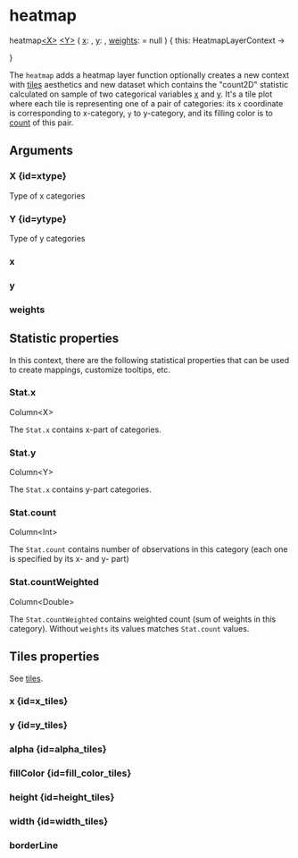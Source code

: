 # heatmap

<tldr>
<p><format style="bold" color="GoldenRod">
heatmap<a href="#xtype"><format color="Blue">&lt;X></format></a>
<a href="#ytype"><format color="Blue">&lt;Y></format></a>
</format>(
<a href="#x"><format style="bold" color="CadetBlue">x</format></a>:
<include from="arguments.topic" element-id="signature-of-sample-x"></include>,
<a href="#y"><format style="bold" color="CadetBlue">y</format></a>:
<include from="arguments.topic" element-id="signature-of-sample-y"></include>,
<a href="#weights"><format style="bold" color="DarkGray">weights</format></a>:
<include from="arguments.topic" element-id="signature-of-sample"></include> = null
) <format style="italic">{ this: HeatmapLayerContext -></format></p>
<include from="interfaces.topic" element-id="interface-of-tiles"></include>
<format style="italic">}</format>
</tldr>

The `heatmap` adds a heatmap layer
function optionally creates a new context with [tiles](https://kotlin.github.io/kandy/tiles-api.html) aesthetics 
and new dataset which contains the "count2D" statistic calculated 
on sample of two categorical variables [x](#x) and [y](#y). It's a tile plot 
where each tile is representing one of a pair of categories: 
its `x` coordinate is corresponding to x-category, 
`y` to y-category, and its filling color is to [count](#stat-x) of this pair.

## Arguments

### X {id=xtype}

<p>Type of x categories</p>

### Y {id=ytype}

<p>Type of y categories</p>

### x

<include from="arguments.topic" element-id="x-argument"/>

### y

<include from="arguments.topic" element-id="y-argument"/>

### weights

<include from="arguments.topic" element-id="weights-argument"/>

## Statistic properties

In this context, there are the following statistical properties that can be used
to create mappings, customize tooltips, etc.

### Stat.x

<p><format style="superscript" color="#E8488B">Column&lt;X></format></p>
<p>The <code>Stat.x</code> contains x-part of categories. 
</p>

### Stat.y

<p><format style="superscript" color="#E8488B">Column&lt;Y></format></p>
<p>The <code>Stat.x</code> contains y-part categories. 
</p>

### Stat.count

<p><format style="superscript" color="#E8488B">Column&lt;Int></format></p>
<p>The <code>Stat.count</code> contains number of observations in this category 
(each one is specified by its x- and y- part)
</p>

### Stat.countWeighted

<p><format style="superscript" color="#E8488B">Column&lt;Double></format></p>
<p>The <code>Stat.countWeighted</code> contains weighted count (sum of weights in this category). 
Without <code>weights</code> its values matches <code>Stat.count</code> values.
</p>

## Tiles properties

See [tiles](https://kotlin.github.io/kandy/tiles-api.html).

### x {id=x_tiles}

<include from="properties.topic" element-id="x-property"/>

### y {id=y_tiles}

<include from="properties.topic" element-id="y-property"/>

### alpha {id=alpha_tiles}

<include from="properties.topic" element-id="alpha-property"/>

### fillColor {id=fill_color_tiles}

<include from="properties.topic" element-id="fillColor-property"/>

### height {id=height_tiles}

<include from="properties.topic" element-id="height-property"/>

### width {id=width_tiles}

<include from="properties.topic" element-id="width-property"/>

### borderLine

<include from="properties.topic" element-id="borderLine-property"/>